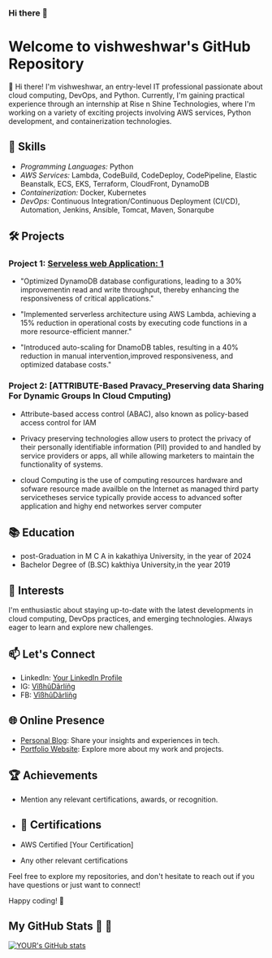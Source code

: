 ### Hi there 👋 
# Welcome to vishweshwar's GitHub Repository

👋 Hi there! I'm vishweshwar, an entry-level IT professional passionate about cloud computing, DevOps, and Python. Currently, I'm gaining practical experience through an internship at Rise n Shine Technologies, where I'm working on a variety of exciting projects involving AWS services, Python development, and containerization technologies.

## 🔧 Skills

- *Programming Languages:* Python
- *AWS Services:* Lambda, CodeBuild, CodeDeploy, CodePipeline, Elastic Beanstalk, ECS, EKS, Terraform, CloudFront, DynamoDB
- *Containerization:* Docker, Kubernetes
- *DevOps:* Continuous Integration/Continuous Deployment (CI/CD), Automation, Jenkins, Ansible, Tomcat, Maven, Sonarqube

## 🛠 Projects

### Project 1: [Serveless web Application: 1](link-to-repo)
  -    "Optimized DynamoDB database configurations, leading to a 30% improvementin read and
        write throughput, thereby enhancing the responsiveness of critical applications."
     
  -  "Implemented serverless architecture using AWS Lambda, achieving a 15% reduction in
      operational costs by executing code functions in a more resource-efficient manner."

  -  "Introduced auto-scaling for DnamoDB tables, resulting in a 40% reduction in manual
      intervention,improved responsiveness, and optimized database costs."



### Project 2: [ATTRIBUTE-Based Pravacy_Preserving data Sharing For Dynamic Groups In Cloud Cmputing)
  -   Attribute-based access control (ABAC), also known as policy-based access control for IAM

  -   Privacy preserving technologies allow users to protect the privacy of their personally identifiable information (PII)
      provided to and handled by service providers or apps, all while allowing marketers to maintain the functionality of systems.

  -   cloud Computing  is the use of computing resources hardware and sofware resource made availble on the Internet as managed
      third party servicetheses service typically provide access to advanced softer application and highy end networkes server computer

   
 ## 📚 Education
-  post-Graduation in M C A in kakathiya University, in the year of 2024
-  Bachelor Degree of (B.SC) kakthiya  University,in the year 2019
  

## 🌱 Interests

I'm enthusiastic about staying up-to-date with the latest developments in cloud computing, DevOps practices, and emerging technologies. Always eager to learn and explore new challenges.

## 📫 Let's Connect

- LinkedIn: [Your LinkedIn Profile](https://www.linkedin.com/public-profile/settings?lipi=urn%3Ali%3Apage%3Ad_flagship3_profile_self_edit_contact-info%3BFNBkIrY3Rhu7c0X4HatG9g%3D%3D)
- IG: [VîßhûDãrlíñg](https://www.instagram.com/vishudarilng?igshid=OGQ5ZDc2ODk2ZA==)
- FB: [VîßhûDãrlíñg](https://www.facebook.com/evishweshwar?mibextid=ZbWKwL)


## 🌐 Online Presence

- [Personal Blog](link-to-blog): Share your insights and experiences in tech.
- [Portfolio Website](link-to-portfolio): Explore more about my work and projects.

## 🏆 Achievements

- Mention any relevant certifications, awards, or recognition.

- ## 📖 Certifications

- AWS Certified [Your Certification]
- Any other relevant certifications

Feel free to explore my repositories, and don't hesitate to reach out if you have questions or just want to connect!

Happy coding! 🚀

## My GitHub Stats :rocket: :rocket:
[![YOUR's GitHub stats](https://github-readme-stats.vercel.app/api?username=vishweshwar&theme=vue-dark&show_icons=true)](https://github.com/anuraghazra/github-readme-stats)

<!--
**awsvishweshwar/awsvishweshwar** is a ✨ _special_ ✨ repository because its `README.md` (this file) appears on your GitHub profile.

Here are some ideas to get you started:

- 🔭 I’m currently working on ...
- 🌱 I’m currently learning ...
- 👯 I’m looking to collaborate on ...
- 🤔 I’m looking for help with ...
- 💬 Ask me about ...
- 📫 How to reach me: ...
- 😄 Pronouns: ...
- ⚡ Fun fact: ...
-->
